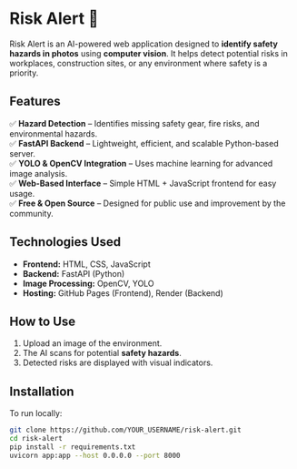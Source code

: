 # Risk Alert 🚨

Risk Alert is an AI-powered web application designed to **identify safety hazards in photos** using **computer vision**. It helps detect potential risks in workplaces, construction sites, or any environment where safety is a priority.

## Features
✅ **Hazard Detection** – Identifies missing safety gear, fire risks, and environmental hazards.  
✅ **FastAPI Backend** – Lightweight, efficient, and scalable Python-based server.  
✅ **YOLO & OpenCV Integration** – Uses machine learning for advanced image analysis.  
✅ **Web-Based Interface** – Simple HTML + JavaScript frontend for easy usage.  
✅ **Free & Open Source** – Designed for public use and improvement by the community.  

## Technologies Used
- **Frontend:** HTML, CSS, JavaScript  
- **Backend:** FastAPI (Python)  
- **Image Processing:** OpenCV, YOLO  
- **Hosting:** GitHub Pages (Frontend), Render (Backend)  

## How to Use
1. Upload an image of the environment.
2. The AI scans for potential **safety hazards**.
3. Detected risks are displayed with visual indicators.

## Installation
To run locally:
```sh
git clone https://github.com/YOUR_USERNAME/risk-alert.git
cd risk-alert
pip install -r requirements.txt
uvicorn app:app --host 0.0.0.0 --port 8000
